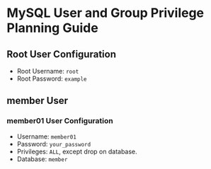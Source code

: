 # MySQL User and Group Privilege Planning Guide

## Root User Configuration
- Root Username: `root`
- Root Password: `example` 

## member User
### member01 User Configuration
- Username: `member01`
- Password: `your_password`
- Privileges: `ALL`, except drop on database.
- Database: `member`